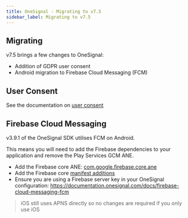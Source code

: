 ```yaml
---
title: OneSignal - Migrating to v7.5
sidebar_label: Migrating to v7.5
---
```


## Migrating

v7.5 brings a few changes to OneSignal:

- Addition of GDPR user consent
- Android migration to Firebase Cloud Messaging (FCM)



## User Consent

See the documentation on [user consent](../user-consent.md)



## Firebase Cloud Messaging

v3.9.1 of the OneSignal SDK utilises FCM on Android. 

This means you will need to add the Firebase dependencies to your application and remove the Play Services GCM ANE.


- Add the Firebase core ANE: [com.google.firebase.core.ane](https://github.com/distriqt/ANE-GooglePlayServices/raw/master/lib/com.google.firebase.core.ane)
- Add the Firebase core [manifest additions](add-the-extension.mdx#application-descriptor) 
- Ensure you are using a Firebase server key in your OneSignal configuration: https://documentation.onesignal.com/docs/firebase-cloud-messaging-fcm


>
> iOS still uses APNS directly so no changes are required if you only use iOS
>



